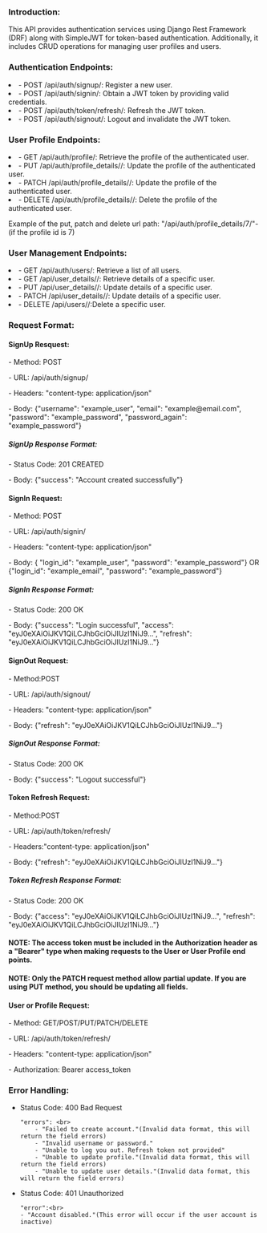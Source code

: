 <h3>Introduction:</h3>
<p>This API provides authentication services using Django Rest Framework (DRF) along with SimpleJWT for token-based authentication. Additionally, it includes CRUD operations for managing user profiles and users.</p>

<h3>Authentication Endpoints:</h3>
<li>- POST /api/auth/signup/: Register a new user.</li>
<li>- POST /api/auth/signin/: Obtain a JWT token by providing valid credentials.</li>
<li>- POST /api/auth/token/refresh/: Refresh the JWT token.</li>
<li>- POST /api/auth/signout/: Logout and invalidate the JWT token.</li>


<h3>User Profile Endpoints:</h3>
<li>- GET /api/auth/profile/: Retrieve the profile of the authenticated user.</li>
<li>- PUT /api/auth/profile_details/<id>/:  Update the profile of the authenticated user.</li> 
<li>- PATCH /api/auth/profile_details/<id>/:  Update the profile of the authenticated user.</li>
<li>- DELETE /api/auth/profile_details/<id>/:  Delete the profile of the authenticated user.</li>

<p>Example of the put, patch and delete url path: "/api/auth/profile_details/7/"- (if the profile id is 7)</p>


<h3>User Management Endpoints:</h3>
<li>- GET /api/auth/users/: Retrieve a list of all users.</li>
<li>- GET /api/user_details/<id>/: Retrieve details of a specific user.</li>
<li>- PUT /api/user_details/<id>/: Update details of a specific user.</li>
<li>- PATCH /api/user_details/<id>/: Update details of a specific user.</li>
<li>- DELETE /api/users/<id>/:Delete a specific user.</li>


<h3>Request Format:</h3>

<h4> SignUp Resquest: </h4>
<p>- Method: POST</p>
<p>- URL: /api/auth/signup/</p>
<p>- Headers: "content-type: application/json" </p>
<p>- Body: {"username": "example_user", "email": "example@email.com", "password": "example_password", "password_again": "example_password"}</p>
<h5> SignUp Response Format: </h5>
<p>- Status Code:  201 CREATED</p>
<p>- Body: {"success": "Account created successfully"} </p>



<h4> SignIn  Request: </h4>
<p>- Method: POST</p>
<p>- URL: /api/auth/signin/</p>
<p>- Headers: "content-type: application/json" </p>
<p>- Body: { "login_id": "example_user", "password": "example_password"}  OR  {"login_id": "example_email", "password": "example_password"} </p>

<h5> SignIn Response Format:</h5>
<p>- Status Code:  200 OK</p>
<p>- Body: {"success": "Login successful", "access": "eyJ0eXAiOiJKV1QiLCJhbGciOiJIUzI1NiJ9...", "refresh": "eyJ0eXAiOiJKV1QiLCJhbGciOiJIUzI1NiJ9..."}</p>




<h4> SignOut  Request: </h4>
<p>- Method:POST</p>
<p>- URL: /api/auth/signout/</p>
<p>- Headers: "content-type: application/json" </p>
<p>- Body: {"refresh": "eyJ0eXAiOiJKV1QiLCJhbGciOiJIUzI1NiJ9..."} </p>

<h5>SignOut Response Format:</h5>
<p>- Status Code: 200 OK</p>
<p>- Body: {"success": "Logout successful"}</p>



<h4> Token Refresh Request: </h4>
<p>- Method:POST</p>
<p>- URL: /api/auth/token/refresh/</p>
<p>- Headers:"content-type: application/json"</p>
<p>- Body: {"refresh": "eyJ0eXAiOiJKV1QiLCJhbGciOiJIUzI1NiJ9..."} </p>

<h5>Token Refresh Response Format:</h5>
<p>- Status Code:  200 OK</p>
<p>- Body: {"access": "eyJ0eXAiOiJKV1QiLCJhbGciOiJIUzI1NiJ9...", "refresh": "eyJ0eXAiOiJKV1QiLCJhbGciOiJIUzI1NiJ9..."} </p>



<h4>NOTE: The access token must be included in the Authorization header as a "Bearer" type when making requests to the User or User Profile end points.</h4>
<h4>NOTE: Only the PATCH request method allow partial update. If you are using PUT method, you should be updating all fields.</h4>

<h4> User or Profile Request: </h4>
<p>- Method: GET/POST/PUT/PATCH/DELETE</p>
<p>- URL: /api/auth/token/refresh/</p>
<p>- Headers: "content-type: application/json"</p>
<p>- Authorization: Bearer access_token</p>



<h3>Error Handling:</h3>

  - Status Code: 400 Bad Request<br>
    
        "errors": <br> 
            - "Failed to create account."(Invalid data format, this will return the field errors)
            - "Invalid username or password."
            - "Unable to log you out. Refresh token not provided"
            - "Unable to update profile."(Invalid data format, this will return the field errors)
            - "Unable to update user details."(Invalid data format, this will return the field errors) 

  - Status Code: 401 Unauthorized <br>
    
        "error":<br>
        - "Account disabled."(This error will occur if the user account is inactive)
    
